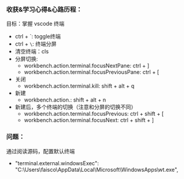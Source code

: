 ### 收获&学习心得&心路历程：

目标：掌握 vscode 终端

- ctrl + `: toggle终端
- ctrl + `\`: 终端分屏
- 清空终端：cls
- 分屏切换:
  - workbench.action.terminal.focusNextPane: ctrl + ]
  - workbench.action.terminal.focusPreviousPane: ctrl + [
- 关闭
  - workbench.action.terminal.kill: shift + alt + q
- 新建
  - workbench.action.: shift + alt + n
- 新建后，多个终端的切换（注意和分屏的切换不同）
  - workbench.action.terminal.focusPrevious: ctrl + shift + [
  - workbench.action.terminal.focusNext: ctrl + shift + ]

### 问题：

通过阅读源码，配置默认终端

- "terminal.external.windowsExec": "C:\\Users\\faisco\\AppData\\Local\\Microsoft\\WindowsApps\\wt.exe",